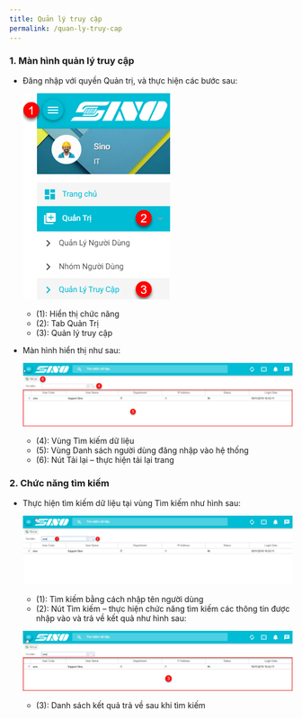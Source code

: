 ```yaml
---
title: Quản lý truy cập
permalink: /quan-ly-truy-cap
---
```


### **1. Màn hình quản lý truy cập**
* Đăng nhập với quyền Quản trị, và thực hiện các bước sau:

     ![](assets/userconnection/mnUserConnection.png)

     * (1): Hiển thị chức năng
     * (2): Tab Quản Trị
     * (3): Quản lý truy cập

* Màn hình hiển thị như sau:

     ![](assets/userconnection/UserConnection.png)

     * (4): Vùng Tìm kiếm dữ liệu
     * (5): Vùng Danh sách người dùng đăng nhập vào hệ thống
     * (6): Nút Tải lại – thực hiện tải lại trang

### **2. Chức năng tìm kiếm**
* Thực hiện tìm kiếm dữ liệu tại vùng Tìm kiếm như hình sau:

     ![](assets/userconnection/UserConnectionSearch.png)

     * (1): Tìm kiếm bằng cách nhập tên người dùng
     * (2): Nút Tìm kiếm – thực hiện chức năng tìm kiếm các thông tin được nhập vào và trả về kết quả như hình sau:

     ![](assets/userconnection/UserConnectionSearchResult.png)

     * (3): Danh sách kết quả trả về sau khi tìm kiếm